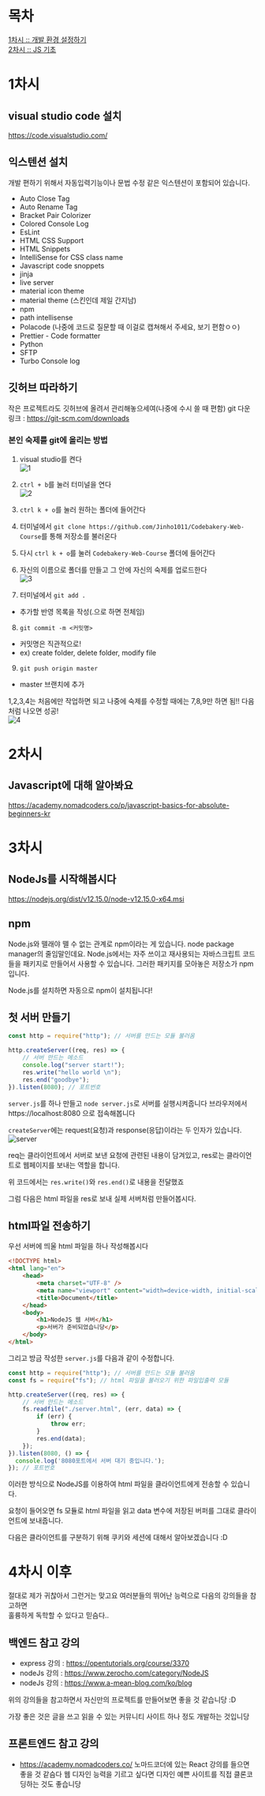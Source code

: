 # 목차

[1차시 :: 개발 환경 설정하기](#-1차시)  
[2차시 :: JS 기초](#-2차시)

# 1차시

## visual studio code 설치

https://code.visualstudio.com/

## 익스텐션 설치

개발 편하기 위해서 자동입력기능이나 문법 수정 같은 익스텐션이 포함되어 있습니다.

-   Auto Close Tag
-   Auto Rename Tag
-   Bracket Pair Colorizer
-   Colored Console Log
-   EsLint
-   HTML CSS Support
-   HTML Snippets
-   IntelliSense for CSS class name
-   Javascript code snoppets
-   jinja
-   live server
-   material icon theme
-   material theme (스킨인데 제일 간지남)
-   npm
-   path intellisense
-   Polacode (나중에 코드로 질문할 때 이걸로 캡쳐해서 주세요, 보기 편함ㅇㅇ)
-   Prettier - Code formatter
-   Python
-   SFTP
-   Turbo Console log

## 깃허브 따라하기

작은 프로젝트라도 깃허브에 올려서 관리해놓으세여(나중에 수시 쓸 때 편함)
git 다운 링크 : https://git-scm.com/downloads

### 본인 숙제를 git에 올리는 방법

1. visual studio를 켠다  
   ![1](https://github.com/Jinho1011/Codebakery-Web-Course/blob/master/how%20to%20git/1.png)

2. `ctrl + b`를 눌러 터미널을 연다  
   ![2](https://github.com/Jinho1011/Codebakery-Web-Course/blob/master/how%20to%20git/2.png)

3. `ctrl k + o`를 눌러 원하는 폴더에 들어간다

4. 터미널에서 `git clone https://github.com/Jinho1011/Codebakery-Web-Course`를 통해 저장소를 불러온다

5. 다시 `ctrl k + o`를 눌러 `Codebakery-Web-Course` 폴더에 들어간다

6. 자신의 이름으로 폴더를 만들고 그 안에 자신의 숙제를 업로드한다  
   ![3](https://github.com/Jinho1011/Codebakery-Web-Course/blob/master/how%20to%20git/3.png)

7. 터미널에서 `git add .`

-   추가할 반영 목록을 작성(.으로 하면 전체임)

8. `git commit -m <커밋명>`

-   커밋명은 직관적으로!
-   ex) create folder, delete folder, modify file

9. `git push origin master`

-   master 브랜치에 추가

1,2,3,4는 처음에만 작업하면 되고 나중에 숙제를 수정할 때에는 7,8,9만 하면 됨!!
다음처럼 나오면 성공!  
![4](https://github.com/Jinho1011/Codebakery-Web-Course/blob/master/how%20to%20git/4.png)

# 2차시

## Javascript에 대해 알아봐요

https://academy.nomadcoders.co/p/javascript-basics-for-absolute-beginners-kr

# 3차시

## NodeJs를 시작해봅시다

https://nodejs.org/dist/v12.15.0/node-v12.15.0-x64.msi

## npm

Node.js와 뗄래야 뗄 수 없는 관계로 npm이라는 게 있습니다. node package manager의 줄임말인데요. Node.js에서는 자주 쓰이고 재사용되는 자바스크립트 코드들을 패키지로 만들어서 사용할 수 있습니다. 그러한 패키지를 모아놓은 저장소가 npm입니다.

Node.js를 설치하면 자동으로 npm이 설치됩니다!

## 첫 서버 만들기

```js
const http = require("http"); // 서버를 만드는 모듈 불러옴

http.createServer((req, res) => {
    // 서버 만드는 메소드
    console.log("server start!");
    res.write("hello world \n");
    res.end("goodbye");
}).listen(8080); // 포트번호
```

`server.js`를 하나 만들고 `node server.js`로 서버를 실행시켜줍니다
브라우저에서 https://localhost:8080 으로 접속해봅니다

`createServer`에는 request(요청)과 response(응답)이라는 두 인자가 있습니다.  
![server](https://s3-ap-northeast-2.amazonaws.com/opentutorials-user-file/course/2614/4971.png)

req는 클라이언트에서 서버로 보낸 요청에 관련된 내용이 담겨있고, res로는 클라이언트로 웹페이지를 보내는 역할을 합니다.

위 코드에서는 `res.write()`와 `res.end()`로 내용을 전달했죠

그럼 다음은 html 파일을 res로 보내 실제 서버처럼 만들어봅시다.

## html파일 전송하기

우선 서버에 띄울 html 파일을 하나 작성해봅시다

```html
<!DOCTYPE html>
<html lang="en">
    <head>
        <meta charset="UTF-8" />
        <meta name="viewport" content="width=device-width, initial-scale=1.0" />
        <title>Document</title>
    </head>
    <body>
        <h1>NodeJS 웹 서버</h1>
        <p>서버가 준비되었습니당</p>
    </body>
</html>
```

그리고 방금 작성한 `server.js`를 다음과 같이 수정합니다.

```js
const http = require("http"); // 서버를 만드는 모듈 불러옴
const fs = require("fs"); // html 파일을 불러오기 위한 파일입출력 모듈

http.createServer((req, res) => {
    // 서버 만드는 메소드
    fs.readfile("./server.html", (err, data) => {
        if (err) {
            throw err;
        }
        res.end(data);
    });
}).listen(8080, () => {
  console.log('8080포트에서 서버 대기 중입니다.');
}); // 포트번호
```

이러한 방식으로 NodeJS를 이용하여 html 파일을 클라이언트에게 전송할 수 있습니다.

요청이 들어오면 fs 모듈로 html 파일을 읽고 data 변수에 저장된 버퍼를 그대로 클라이언트에 보내줍니다.

다음은 클라이언트를 구분하기 위해 쿠키와 세션에 대해서 알아보겠습니다 :D


# 4차시 이후
절대로 제가 귀찮아서 그런거는 맞고요 여러분들의 뛰어난 능력으로 다음의 강의들을 참고하면  
훌륭하게 독학할 수 있다고 믿슴다..

## 백엔드 참고 강의
- express 강의 : https://opentutorials.org/course/3370
- nodeJs 강의 : https://www.zerocho.com/category/NodeJS
- nodeJs 강의 : https://www.a-mean-blog.com/ko/blog

위의 강의들을 참고하면서 자신만의 프로젝트를 만들어보면 좋을 것 같습니당 :D

가장 좋은 것은 글을 쓰고 읽을 수 있는 커뮤니티 사이트 하나 정도 개발하는 것입니당

## 프론트엔드 참고 강의
- https://academy.nomadcoders.co/
노마드코더에 있는 React 강의를 들으면 좋을 것 같슴다 
웹 디자인 능력을 기르고 싶다면 디자인 예쁜 사이트를 직접 클론코딩하는 것도 좋습니당



